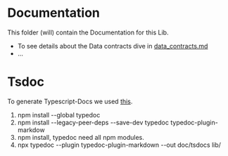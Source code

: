 # Documentation
This folder (will) contain the Documentation for this Lib.
- To see details about the Data contracts dive in [data_contracts.md](data_contracts.md)
- ...

# Tsdoc
To generate Typescript-Docs we used [this](https://www.npmjs.com/package/typedoc-plugin-markdown).
1. npm install --global typedoc
2. npm install --legacy-peer-deps --save-dev typedoc typedoc-plugin-markdow
3. npm install, typedoc need all npm modules.
4. npx typedoc --plugin typedoc-plugin-markdown --out doc/tsdocs lib/
